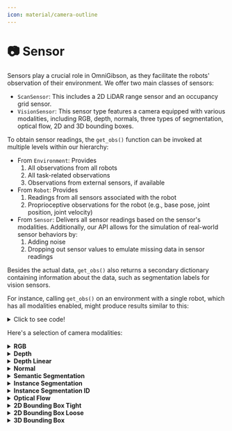 ```yaml
---
icon: material/camera-outline
---
```


# 📷 **Sensor**

Sensors play a crucial role in OmniGibson, as they facilitate the robots' observation of their environment. We offer two main classes of sensors:

 - `ScanSensor`: This includes a 2D LiDAR range sensor and an occupancy grid sensor.
 - `VisionSensor`: This sensor type features a camera equipped with various modalities, including RGB, depth, normals, three types of segmentation, optical flow, 2D and 3D bounding boxes.

To obtain sensor readings, the `get_obs()` function can be invoked at multiple levels within our hierarchy:

 - From `Environment`: Provides
    1. All observations from all robots
    2. All task-related observations
    3. Observations from external sensors, if available
 - From `Robot`: Provides
    1. Readings from all sensors associated with the robot
    2. Proprioceptive observations for the robot (e.g., base pose, joint position, joint velocity)
 - From `Sensor`: Delivers all sensor readings based on the sensor's modalities. Additionally, our API allows for the simulation of real-world sensor behaviors by:
    1. Adding noise
    2. Dropping out sensor values to emulate missing data in sensor readings

Besides the actual data, `get_obs()` also returns a secondary dictionary containing information about the data, such as segmentation labels for vision sensors.

For instance, calling `get_obs()` on an environment with a single robot, which has all modalities enabled, might produce results similar to this:

<details>
<summary>Click to see code!</summary>
<pre><code>
data: 
{
    "robot0": {
        "robot0:laser_link:Lidar:0": {
            "scan": np.array(...),
            "occupancy_grid": np.array(...)
        },
        "robot0:eyes:Camera:0": {
            "rgb": np.array(...),
            "depth": np.array(...),
            "depth_linear": np.array(...),
            "normal": np.array(...),
            "flow": np.array(...),
            "bbox_2d_tight": np.array(...),
            "bbox_2d_loose": np.array(...),
            "bbox_3d": np.array(...),
            "seg_semantic": np.array(...),
            "seg_instance": np.array(...),
            "seg_instance_id": np.array(...)
        },
        "proprio": np.array(...)
    }
    "task": {
        "low_dim": np.array(...)
    }
}

info:
{
    'robot0': {
        'robot0:laser_link:Lidar:0': {}, 
        'robot0:eyes:Camera:0': {
            'seg_semantic': {'298104422': 'object', '764121901': 'background', '2814990211': 'agent'}, 
            'seg_instance': {...}, 
            'seg_instance_id': {...}
        }, 
        'proprio': {}
    }
}
</code></pre>
</details>

Here's a selection of camera modalities:

<details>
    <summary><strong>RGB</strong></summary>
    <p>RGB image of the scene from the camera perspective.</p>
    <p>Size: (height, width, 4), numpy.uint8</p>
    <img src="../assets/camera_asset/rgb.png" alt="rgb">
</details>

<details>
    <summary><strong>Depth</strong></summary>
    <p>Distance between the camera and everything else in the scene.</p>
    <p>Size: (height, width), numpy.float32</p>
    <img src="../assets/camera_asset/depth.png" alt="Depth Map">
</details>

<details>
    <summary><strong>Depth Linear</strong></summary>
    <p>Distance between the camera and everything else in the scene, where distance measurement is linearly proportional to the actual distance.</p>
    <p>Size: (height, width), numpy.float32</p>
    <img src="../assets/camera_asset/depth_linear.png" alt="Depth Map Linear">
</details>

<details>
    <summary><strong>Normal</strong></summary>
    <p>Surface normals - vectors perpendicular to the surface of objects in the scene.</p>
    <p>Size: (height, width, 4), numpy.float32</p>
    <img src="../assets/camera_asset/normal.png" alt="Normal">
</details>

<details>
    <summary><strong>Semantic Segmentation</strong></summary>
    <p>Each pixel is assigned a label, indicating the object category it belongs to (e.g., table, chair).</p>
    <p>Size: (height, width), numpy.uint32</p>
    <img src="../assets/camera_asset/seg_semantic.png" alt="Semantic Segmentation">
</details>

<details>
    <summary><strong>Instance Segmentation</strong></summary>
    <p>Each pixel is assigned a label, indicating the specific object instance it belongs to (e.g., table1, chair2).</p>
    <p>Size: (height, width), numpy.uint32</p>
    <img src="../assets/camera_asset/seg_instance.png" alt="Instance Segmentation">
</details>

<details>
    <summary><strong>Instance Segmentation ID</strong></summary>
    <p>Each pixel is assigned a label, indicating the specific object instance it belongs to (e.g., /World/table1/visuals, /World/chair2/visuals).</p>
    <p>Size: (height, width), numpy.uint32</p>
    <img src="../assets/camera_asset/seg_instance_id.png" alt="Instance Segmentation ID">
</details>

<details>
    <summary><strong>Optical Flow</strong></summary>
    <p>Optical flow - motion of pixels belonging to objects caused by the relative motion between the camera and the scene.</p>
    <p>Size: (height, width, 4), numpy.float32</p>
</details>

<details>
    <summary><strong>2D Bounding Box Tight</strong></summary>
    <p>2D bounding boxes wrapping individual objects, excluding any parts that are occluded.</p>
    <p>Size: a list of <br>
        semanticID, numpy.uint32;<br> 
        x_min, numpy.int32;<br> 
        y_min, numpy.int32;<br>  
        x_max, numpy.int32;<br> 
        y_max, numpy.int32;<br> 
        occlusion_ratio, numpy.float32</p>
    <img src="../assets/camera_asset/bbox_2d_tight.png" alt="2D Bounding Box Tight">
</details>

<details>
    <summary><strong>2D Bounding Box Loose</strong></summary>
    <p>2D bounding boxes wrapping individual objects, including occluded parts.</p>
    <p>Size: a list of <br>
        semanticID, numpy.uint32;<br> 
        x_min, numpy.int32;<br> 
        y_min, numpy.int32;<br>  
        x_max, numpy.int32;<br> 
        y_max, numpy.int32;<br> 
        occlusion_ratio, numpy.float32</p>
    <img src="../assets/camera_asset/bbox_2d_loose.png" alt="2D Bounding Box Loose">
</details>

<details>
    <summary><strong>3D Bounding Box</strong></summary>
    <p>3D bounding boxes wrapping individual objects.</p>
    <p>Size: a list of <br>
        semanticID, numpy.uint32;<br> 
        x_min, numpy.float32;<br>
        y_min, numpy.float32;<br>
        z_min, numpy.float32;<br>
        x_max, numpy.float32;<br>
        y_max, numpy.float32;<br>
        z_max, numpy.float32;<br>
        transform (4x4), numpy.float32;<br>
        occlusion_ratio, numpy.float32</p>
</details>
